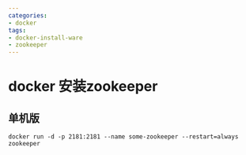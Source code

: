 ```yaml
---
categories: 
- docker
tags:
- docker-install-ware
- zookeeper
---
```


# docker 安装zookeeper 


## 单机版
```
docker run -d -p 2181:2181 --name some-zookeeper --restart=always zookeeper
```